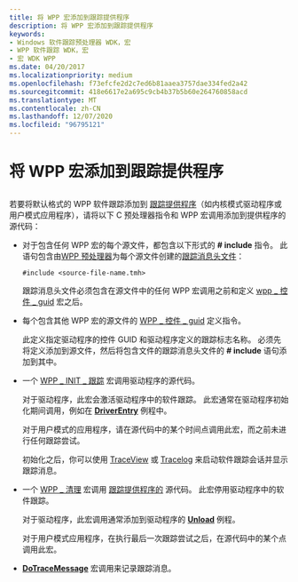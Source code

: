 ```yaml
---
title: 将 WPP 宏添加到跟踪提供程序
description: 将 WPP 宏添加到跟踪提供程序
keywords:
- Windows 软件跟踪预处理器 WDK，宏
- WPP 软件跟踪 WDK，宏
- 宏 WDK WPP
ms.date: 04/20/2017
ms.localizationpriority: medium
ms.openlocfilehash: f73efcfe2d2c7ed6b81aaea3757dae334fed2a42
ms.sourcegitcommit: 418e6617e2a695c9cb4b37b5b60e264760858acd
ms.translationtype: MT
ms.contentlocale: zh-CN
ms.lasthandoff: 12/07/2020
ms.locfileid: "96795121"
---
```

# <a name="adding-wpp-macros-to-a-trace-provider"></a>将 WPP 宏添加到跟踪提供程序


## <span id="ddk_adding_wpp_macros_to_a_driver_tools"></span><span id="DDK_ADDING_WPP_MACROS_TO_A_DRIVER_TOOLS"></span>


若要将默认格式的 WPP 软件跟踪添加到 [跟踪提供程序](trace-provider.md)（如内核模式驱动程序或用户模式应用程序），请将以下 C 预处理器指令和 WPP 宏调用添加到提供程序的源代码：

-   对于包含任何 WPP 宏的每个源文件，都包含以下形式的 **\# include** 指令。 此语句包含由[WPP 预处理器](wpp-preprocessor.md)为每个源文件创建的[跟踪消息头文件](trace-message-header-file.md)：

    ```
    #include <source-file-name.tmh>
    ```

    跟踪消息头文件必须包含在源文件中的任何 WPP 宏调用之前和定义 [wpp \_ 控件 \_ guid](/previous-versions/windows/hardware/previsioning-framework/ff556186(v=vs.85)) 宏之后。

-   每个包含其他 WPP 宏的源文件的 [WPP \_ 控件 \_ guid](/previous-versions/windows/hardware/previsioning-framework/ff556186(v=vs.85)) 定义指令。

    此定义指定驱动程序的控件 GUID 和驱动程序定义的跟踪标志名称。 必须先将定义添加到源文件，然后将包含文件的跟踪消息头文件的 **\# include** 语句添加到其中。

-   一个 [WPP \_ INIT \_ 跟踪](/previous-versions/windows/hardware/previsioning-framework/ff556191(v=vs.85)) 宏调用驱动程序的源代码。

    对于驱动程序，此宏会激活驱动程序中的软件跟踪。 此宏通常在驱动程序初始化期间调用，例如在 [**DriverEntry**](/windows-hardware/drivers/ddi/wdm/nc-wdm-driver_initialize) 例程中。

    对于用户模式的应用程序，请在源代码中的某个时间点调用此宏，而之前未进行任何跟踪尝试。

    初始化之后，你可以使用 [TraceView](traceview.md) 或 [Tracelog](tracelog.md) 来启动软件跟踪会话并显示跟踪消息。

-   一个 [WPP \_ 清理](/previous-versions/windows/hardware/previsioning-framework/ff556179(v=vs.85)) 宏调用 [跟踪提供程序的](trace-provider.md) 源代码。 此宏停用驱动程序中的软件跟踪。

    对于驱动程序，此宏调用通常添加到驱动程序的 [**Unload**](/windows-hardware/drivers/ddi/wdm/nc-wdm-driver_unload) 例程。

    对于用户模式应用程序，在执行最后一次跟踪尝试之后，在源代码中的某个点调用此宏。

-   [**DoTraceMessage**](/previous-versions/windows/hardware/previsioning-framework/ff544918(v=vs.85)) 宏调用来记录跟踪消息。

 

